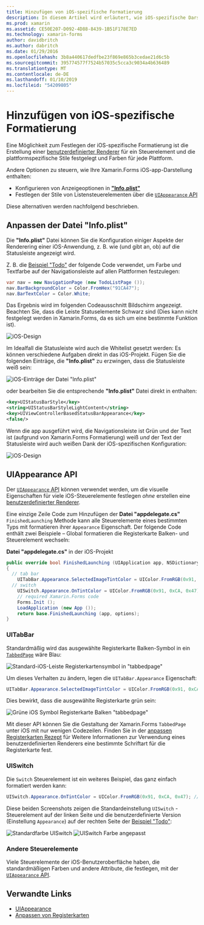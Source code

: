 ```yaml
---
title: Hinzufügen von iOS-spezifische Formatierung
description: In diesem Artikel wird erläutert, wie iOS-spezifische Darstellung ohne Verwendung eines benutzerdefinierten Xamarin.Forms-Renderers festgelegt wird.
ms.prod: xamarin
ms.assetid: CE50E207-D092-4D88-8439-1B51F178E7ED
ms.technology: xamarin-forms
author: davidbritch
ms.author: dabritch
ms.date: 01/29/2016
ms.openlocfilehash: 3b8a440617dedfbe23f869e865b3cedae21d6c5b
ms.sourcegitcommit: 395774577f7524b57035c5cca3c9034a4b636489
ms.translationtype: MT
ms.contentlocale: de-DE
ms.lasthandoff: 01/10/2019
ms.locfileid: "54209805"
---
```

# <a name="adding-ios-specific-formatting"></a>Hinzufügen von iOS-spezifische Formatierung

Eine Möglichkeit zum Festlegen der iOS-spezifische Formatierung ist die Erstellung einer [benutzerdefinierter Renderer](~/xamarin-forms/app-fundamentals/custom-renderer/index.md) für ein Steuerelement und die plattformspezifische Stile festgelegt und Farben für jede Plattform.

Andere Optionen zu steuern, wie Ihre Xamarin.Forms iOS-app-Darstellung enthalten:

* Konfigurieren von Anzeigeoptionen in [ **"Info.plist"**](#info-plist)
* Festlegen der Stile von Listensteuerelementen über die [ `UIAppearance` API](#uiappearance)

Diese alternativen werden nachfolgend beschrieben.

<a name="info-plist"/>

## <a name="customizing-infoplist"></a>Anpassen der Datei "Info.plist"

Die **"Info.plist"** Datei können Sie die Konfiguration einiger Aspekte der Renderering einer iOS-Anwendung, z. B. wie (und gibt an, ob) auf die Statusleiste angezeigt wird.

Z. B. die [Beispiel "Todo"](https://developer.xamarin.com/samples/xamarin-forms/Todo/) der folgende Code verwendet, um Farbe und Textfarbe auf der Navigationsleiste auf allen Plattformen festzulegen:

```csharp
var nav = new NavigationPage (new TodoListPage ());
nav.BarBackgroundColor = Color.FromHex("91CA47");
nav.BarTextColor = Color.White;
```

Das Ergebnis wird im folgenden Codeausschnitt Bildschirm angezeigt. Beachten Sie, dass die Leiste Statuselemente Schwarz sind (Dies kann nicht festgelegt werden in Xamarin.Forms, da es sich um eine bestimmte Funktion ist).

![](theme-images/status-default-sml.png "iOS-Design")

Im Idealfall die Statusleiste wird auch die Whitelist gesetzt werden: Es können verschiedene Aufgaben direkt in das iOS-Projekt. Fügen Sie die folgenden Einträge, die **"Info.plist"** zu erzwingen, dass die Statusleiste weiß sein:

![](theme-images/info-plist.png "iOS-Einträge der Datei \"Info.plist\"")

oder bearbeiten Sie die entsprechende **"Info.plist"** Datei direkt in enthalten:

```xml
<key>UIStatusBarStyle</key>
<string>UIStatusBarStyleLightContent</string>
<key>UIViewControllerBasedStatusBarAppearance</key>
<false/>
```

Wenn die app ausgeführt wird, die Navigationsleiste ist Grün und der Text ist (aufgrund von Xamarin.Forms Formatierung) weiß *und* der Text der Statusleiste wird auch weißen Dank der iOS-spezifischen Konfiguration:

![](theme-images/status-white-sml.png "iOS-Design")

<a name="uiappearance"/>

## <a name="uiappearance-api"></a>UIAppearance API

Der [ `UIAppearance` API](~/ios/user-interface/ios-ui/introduction-to-the-appearance-api.md) können verwendet werden, um die visuelle Eigenschaften für viele iOS-Steuerelemente festlegen *ohne* erstellen eine [benutzerdefinierter Renderer](~/xamarin-forms/app-fundamentals/custom-renderer/index.md).

Eine einzige Zeile Code zum Hinzufügen der **Datei "appdelegate.cs"** `FinishedLaunching` Methode kann alle Steuerelemente eines bestimmten Typs mit formatieren ihrer `Appearance` Eigenschaft. Der folgende Code enthält zwei Beispiele – Global formatieren die Registerkarte Balken- und Steuerelement wechseln:

**Datei "appdelegate.cs"** in der iOS-Projekt

```csharp
public override bool FinishedLaunching (UIApplication app, NSDictionary options)
{
  // tab bar
    UITabBar.Appearance.SelectedImageTintColor = UIColor.FromRGB(0x91, 0xCA, 0x47); // green
  // switch
    UISwitch.Appearance.OnTintColor = UIColor.FromRGB(0x91, 0xCA, 0x47); // green
    // required Xamarin.Forms code
    Forms.Init ();
    LoadApplication (new App ());
    return base.FinishedLaunching (app, options);
}
```

### <a name="uitabbar"></a>UITabBar

Standardmäßig wird das ausgewählte Registerkarte Balken-Symbol in ein [`TabbedPage`](~/xamarin-forms/app-fundamentals/navigation/tabbed-page.md)
wäre Blau:

![](theme-images/tabbar-default.png "Standard-iOS-Leiste Registerkartensymbol in \"tabbedpage\"")

Um dieses Verhalten zu ändern, legen die `UITabBar.Appearance` Eigenschaft:

```csharp
UITabBar.Appearance.SelectedImageTintColor = UIColor.FromRGB(0x91, 0xCA, 0x47); // green
```

Dies bewirkt, dass die ausgewählte Registerkarte grün sein:

![](theme-images/tabbar-custom.png "Grüne iOS Symbol Registerkarte Balken \"tabbedpage\"")

Mit dieser API können Sie die Gestaltung der Xamarin.Forms `TabbedPage` unter iOS mit nur wenigen Codezeilen. Finden Sie in der [anpassen Registerkarten Rezept](https://github.com/xamarin/recipes/tree/master/Recipes/xamarin-forms/iOS/customize-tabs) für Weitere Informationen zur Verwendung eines benutzerdefinierten Renderers eine bestimmte Schriftart für die Registerkarte fest.

### <a name="uiswitch"></a>UISwitch

Die `Switch` Steuerelement ist ein weiteres Beispiel, das ganz einfach formatiert werden kann:

```csharp
UISwitch.Appearance.OnTintColor = UIColor.FromRGB(0x91, 0xCA, 0x47); // green
```

Diese beiden Screenshots zeigen die Standardeinstellung `UISwitch` -Steuerelement auf der linken Seite und die benutzerdefinierte Version (Einstellung `Appearance`) auf der rechten Seite der [Beispiel "Todo"](https://developer.xamarin.com/samples/xamarin-forms/Todo/):

![](theme-images/switch-default.png "Standardfarbe UISwitch") ![](theme-images/switch-custom.png "UISwitch Farbe angepasst")

### <a name="other-controls"></a>Andere Steuerelemente

Viele Steuerelemente der iOS-Benutzeroberfläche haben, die standardmäßigen Farben und andere Attribute, die festlegen, mit der [ `UIAppearance` API](~/ios/user-interface/ios-ui/introduction-to-the-appearance-api.md).



## <a name="related-links"></a>Verwandte Links

- [UIAppearance](~/ios/user-interface/ios-ui/introduction-to-the-appearance-api.md)
- [Anpassen von Registerkarten](https://github.com/xamarin/recipes/tree/master/Recipes/xamarin-forms/iOS/customize-tabs)
